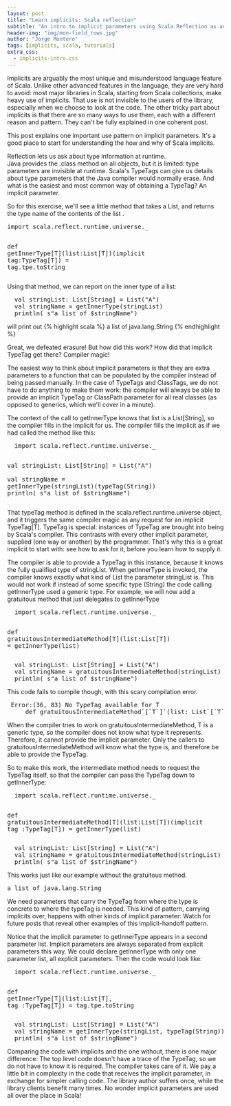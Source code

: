 ```yaml
---
layout: post
title: "Learn implicits: Scala reflection"
subtitle: "An intro to implicit parameters using Scala Reflection as an example"
header-img: "img/mon-field_rows.jpg"
author: "Jorge Montero"
tags: [implicits, scala, tutorials]
extra_css:
  - implicits-intro.css
---
```


Implicits are arguably <span class="banana">the most</span> unique and misunderstood language feature of Scala.
Unlike other advanced features in the language, they are very hard to avoid:
most major libraries in Scala, starting from Scala collections, make heavy use of implicits. That use is not invisible to the users of the library, especially when we choose to look at the code. The other tricky part about implicits is that there are so many ways to use them, each with a different reason and pattern.
They can't be fully explained in one coherent post.

This post explains one important use pattern on implicit parameters. It's a good place to start
 for understanding the how and why of Scala implicits.

Reflection lets us ask about type information at runtime.  
Java provides the .class method on all objects, 
but it is limited: type parameters are invisible at runtime.
 Scala's TypeTags can give us details about type parameters that
 the Java compiler would normally erase. 
 And what is the easiest and most common way of obtaining a TypeTag? An implicit parameter.

So for this exercise, we'll see 
<span class="get-inner-type">a little method</span>
 that takes a List, 
and returns the <span class="type-name">type name</span> 
of the <span class="T"> contents of the list</span> .

<div class="highlight"><pre>
import scala.reflect.runtime.universe._

def <span class="get-inner-type">getInnerType[<span class="T">T</span>]</span>(list:List[<span class="T">T</span>])(implicit tag:TypeTag[<span class="T">T</span>]) = tag.<span class="type-name">tpe.toString</span>
</pre></div>

Using that method, we can report on the inner type of a list:

<div class="highlight"><pre>
  val stringList: List[String] = List("A")
  val stringName = <span class="get-inner-type">getInnerType</span>(stringList)
  println( s"a list of $stringName")
</pre></div>

will print out
{% highlight scala %}
a list of java.lang.String
{% endhighlight %}

Great, we defeated erasure! But how did this work? How did that implicit TypeTag get there? Compiler magic!

The easiest way to think about implicit parameters is that they are extra parameters to a function that can be populated
by the compiler instead of being passed manually. In the case of TypeTags and ClassTags,
we do not have to do anything to make them work: the compiler will always be able to provide
an implicit TypeTag or ClassPath parameter for all real classes (as opposed to generics, which we'll cover in a minute).

The context of the call to getInnerType knows that list is a List[String], so the compiler fills in the implicit for us.
The compiler fills the implicit as if we had called the method like this:

<div class="highlight"><pre>
  import scala.reflect.runtime.universe._

  val stringList: List[String] = List("A")   
  val stringName = <span class="get-inner-type">getInnerType</span>(stringList)(typeTag(String))
  println( s"a list of $stringName")
</pre></div>

That typeTag method is defined in the scala.reflect.runtime.universe object, 
and it triggers the same compiler magic as any request for an implicit TypeTag[T]. 
 TypeTag is special: instances of TypeTag are brought into being by Scala's compiler. This 
 contrasts with every other implicit parameter, supplied 
 (one way or another) by the programmer. That's why this is a great implicit to start with: 
see how to ask for it, before you learn how to supply it.

The compiler is able to provide a TypeTag in this instance, because 
 it knows the fully qualified type of stringList. 
 When getInnerType is invoked, the compiler knows exactly what kind of List the parameter stringList is.
This would not work if instead of some specific type (String)
 the code calling <span class="get-inner-type">getInnerType</span> used a <span class="T">generic type</span>.
 For example, we will now add a <span class="grm">gratuitous method</span> that just delegates to <span class="get-inner-type">getInnerType</span>

<div class="highlight"><pre>
  import scala.reflect.runtime.universe._

  def <span class="grm">gratuitousIntermediateMethod</span>[<span class="T">T</span>](list:List[<span class="T">T</span>]) = <span class="get-inner-type">getInnerType</span>(list)
</pre></div>

<div class="highlight"><pre>
  val stringList: List[String] = List("A") 
  val stringName = <span class="grm">gratuitousIntermediateMethod</span>(stringList)
  println( s"a list of $stringName")
</pre></div>

This code fails to compile though, with this scary compilation error.
<div class="highlight"><pre>
 Error:(36, 83) No TypeTag available for T
     def gratuitousIntermediateMethod`[`T`]`(list: List`[`T`]`) = getInnerType(list)
</pre></div>                

When the compiler tries to work 
on gratuitousIntermediateMethod, <span class="T">T</span> is a generic type, so the compiler does not know what type it represents. 
Therefore, it cannot provide the implicit parameter. Only the callers to gratuitousIntermediateMethod will know
what the type is, and therefore be able to provide the TypeTag.

So to make this work, the intermediate method needs to request the TypeTag itself, 
so that the compiler can pass the TypeTag down to getInnerType:

<div class="highlight"><pre>
  import scala.reflect.runtime.universe._

  def <span class="grm">gratuitousIntermediateMethod</span>[<span class="T">T</span>](list:List[<span class="T">T</span>])(implicit tag :TypeTag[<span class="T">T</span>]) = getInnerType(list)
</pre></div>   

<div class="highlight"><pre>
  val stringList: List[String] = List("A") 
  val stringName = <span class="grm">gratuitousIntermediateMethod</span>(stringList)
  println( s"a list of $stringName")
</pre></div>

This works just like our example without the gratuitous method.

<div class="highlight"><pre>
a list of java.lang.String
</pre></div>

We need parameters that carry the TypeTag from where the type is concrete to where the typeTag is needed.
This kind of pattern, carrying implicits over, happens with other kinds of implicit parameter:
Watch for future posts that reveal other examples of this implicit-handoff pattern.

Notice that the implicit parameter to getInnerType appears in a second parameter list. 
Implicit parameters are always separated from explicit parameters this way. We could declare
getInnerType with only one parameter list, all explicit parameters. Then the code would look like:

<div class="highlight"><pre>
  import scala.reflect.runtime.universe._

  def getInnerType[<span class="T">T</span>](list:List[<span class="T">T</span>], tag :TypeTag[<span class="T">T</span>]) = tag.tpe.toString
</pre></div>

<div class="highlight"><pre>
  val stringList: List[String] = List("A")
  val stringName = getInnerType(stringList, typeTag(String))
  println( s"a list of $stringName")
</pre></div>

Comparing the code with implicits and the one without, there is one major difference:
The top level code doesn't have a trace of the TypeTag, 
so we do not have to know it is required. The compiler takes care of it. We pay a little
bit in complexity in the code that receives the implicit parameter,
 in exchange for simpler calling code.
The library author suffers once, while the library clients benefit many times.
No wonder implicit parameters are used all over the place in Scala!

